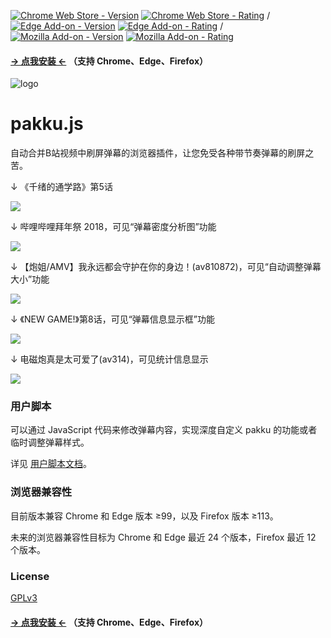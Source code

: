 [![Chrome Web Store - Version](https://img.shields.io/chrome-web-store/v/jklfcpboamajpiikgkbjcnnnnooefbhh.svg?style=flat-square)](https://chromewebstore.google.com/detail/pakku%EF%BC%9A%E5%93%94%E5%93%A9%E5%93%94%E5%93%A9%E5%BC%B9%E5%B9%95%E8%BF%87%E6%BB%A4%E5%99%A8/jklfcpboamajpiikgkbjcnnnnooefbhh)
[![Chrome Web Store - Rating](https://img.shields.io/chrome-web-store/rating/jklfcpboamajpiikgkbjcnnnnooefbhh.svg?style=flat-square)](https://chromewebstore.google.com/detail/pakku%EF%BC%9A%E5%93%94%E5%93%A9%E5%93%94%E5%93%A9%E5%BC%B9%E5%B9%95%E8%BF%87%E6%BB%A4%E5%99%A8/jklfcpboamajpiikgkbjcnnnnooefbhh)
/
[![Edge Add-on - Version](https://img.shields.io/badge/dynamic/json?label=edge%20add-on&prefix=v&query=%24.version&url=https%3A%2F%2Fmicrosoftedge.microsoft.com%2Faddons%2Fgetproductdetailsbycrxid%2Flnfcfeidnipnphibahlkdhalpkpmccoc&style=flat-square)](https://microsoftedge.microsoft.com/addons/detail/pakku%EF%BC%9A%E5%93%94%E5%93%A9%E5%93%94%E5%93%A9%E5%BC%B9%E5%B9%95%E8%BF%87%E6%BB%A4%E5%99%A8/lnfcfeidnipnphibahlkdhalpkpmccoc)
[![Edge Add-on - Rating](https://img.shields.io/badge/dynamic/json?label=rating&suffix=/5&color=&query=%24.averageRating&url=https%3A%2F%2Fmicrosoftedge.microsoft.com%2Faddons%2Fgetproductdetailsbycrxid%2Flnfcfeidnipnphibahlkdhalpkpmccoc&style=flat-square&color=4c1)](https://microsoftedge.microsoft.com/addons/detail/pakku%EF%BC%9A%E5%93%94%E5%93%A9%E5%93%94%E5%93%A9%E5%BC%B9%E5%B9%95%E8%BF%87%E6%BB%A4%E5%99%A8/lnfcfeidnipnphibahlkdhalpkpmccoc)
/
[![Mozilla Add-on - Version](https://img.shields.io/amo/v/pakkujs.svg?style=flat-square)](https://addons.mozilla.org/zh-CN/firefox/addon/pakkujs?src=external-shield)
[![Mozilla Add-on - Rating](https://img.shields.io/amo/rating/pakkujs.svg?style=flat-square)](https://addons.mozilla.org/zh-CN/firefox/addon/pakkujs?src=external-shield)

#### [→ 点我安装 ←](https://s.xmcp.ltd/pakkujs/?src=readme_1) （支持 Chrome、Edge、Firefox）

![logo](https://cloud.githubusercontent.com/assets/6646473/17503651/20b41376-5e24-11e6-8829-6b8a0ccd47a9.png)
# pakku.js

自动合并B站视频中刷屏弹幕的浏览器插件，让您免受各种带节奏弹幕的刷屏之苦。

↓ 《千绪的通学路》第5话

![](https://s.xmcp.ltd/pakkujs/comm/1.png)

↓  哔哩哔哩拜年祭 2018，可见“弹幕密度分析图”功能

![](https://s.xmcp.ltd/pakkujs/comm/2.png)

↓  【炮姐/AMV】我永远都会守护在你的身边！(av810872)，可见“自动调整弹幕大小”功能

![](https://s.xmcp.ltd/pakkujs/comm/3.png)

↓  《NEW GAME!》第8话，可见“弹幕信息显示框”功能

![](https://s.xmcp.ltd/pakkujs/comm/4.png)

↓  电磁炮真是太可爱了(av314)，可见统计信息显示

![](https://s.xmcp.ltd/pakkujs/comm/5.png)

### 用户脚本

可以通过 JavaScript 代码来修改弹幕内容，实现深度自定义 pakku 的功能或者临时调整弹幕样式。

详见 [用户脚本文档](userscript_docs/README.md)。

### 浏览器兼容性

目前版本兼容 Chrome 和 Edge 版本 ≥99，以及 Firefox 版本 ≥113。

未来的浏览器兼容性目标为 Chrome 和 Edge 最近 24 个版本，Firefox 最近 12 个版本。

### License

[GPLv3](LICENSE.txt)

#### [→ 点我安装 ←](https://s.xmcp.ltd/pakkujs/?src=readme_2) （支持 Chrome、Edge、Firefox）
